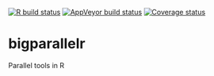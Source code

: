 <!-- badges: start -->
[![R build status](https://github.com/privefl/bigparallelr/workflows/R-CMD-check/badge.svg)](https://github.com/privefl/bigparallelr)
[![AppVeyor build status](https://ci.appveyor.com/api/projects/status/github/privefl/bigparallelr?branch=master&svg=true)](https://ci.appveyor.com/project/privefl/bigparallelr)
[![Coverage status](https://codecov.io/gh/privefl/bigparallelr/branch/master/graph/badge.svg)](https://codecov.io/github/privefl/bigparallelr?branch=master)
<!-- badges: end -->

# bigparallelr

Parallel tools in R
